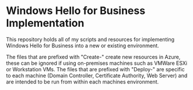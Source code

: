 # Windows Hello for Business Implementation
This repository holds all of my scripts and resources for implementing Windows Hello for Business into a new or existing environment. 

The files that are prefixed with "Create-" create new resources in Azure, these can be ignored if using on-premises machines such as VMWare ESXi or Workstation VMs. The files that are prefixed with "Deploy-" are specific to each machine (Domain Controller, Certificate Authority, Web Server) and are intended to be run from within each machines environment.
